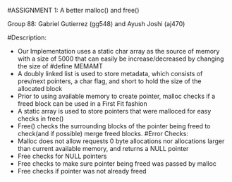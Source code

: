 #ASSIGNMENT 1: A better malloc() and free() 

Group 88: Gabriel Gutierrez (gg548) and Ayush Joshi (aj470)

#Description:
-	Our Implementation uses a static char array as the source of memory with a size of 5000 that can easily be increase/decreased by changing the size of  #define MEMAMT
-	A doubly linked list is used to store metadata, which consists of prev/next pointers, a char flag, and short to hold the size of the allocated block
-	Prior to using available memory to create pointer, malloc checks if a freed block can be used in a First Fit fashion
-	A static array is used to store pointers that were malloced for easy checks in free()
-	Free() checks the surrounding blocks of the pointer being freed to check(and if possible) merge freed blocks.
#Error Checks:
-	Malloc does not allow requests 0 byte allocations nor allocations larger than current available memory, and returns a NULL pointer
-	Free checks for NULL pointers
-	Free checks to make sure pointer being freed was passed by malloc
-	Free checks if pointer was not already freed

	
